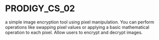 # PRODIGY_CS_02
a simple image encryption tool using pixel manipulation. You can perform operations like swapping pixel values or applying a basic mathematical operation to each pixel. Allow users to encrypt and decrypt images.
